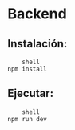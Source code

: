 # Backend


## Instalación:
```
    shell
npm install
```

## Ejecutar:

```
    shell
npm run dev
```
